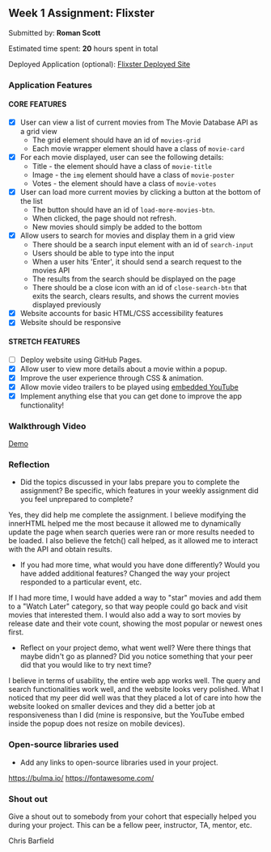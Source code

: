 ## Week 1 Assignment: Flixster

Submitted by: **Roman Scott**

Estimated time spent: **20** hours spent in total

Deployed Application (optional): [Flixster Deployed Site](ADD_LINK_HERE)

### Application Features

#### CORE FEATURES

- [X] User can view a list of current movies from The Movie Database API as a grid view
  - The grid element should have an id of `movies-grid`
  - Each movie wrapper element should have a class of `movie-card`
- [X] For each movie displayed, user can see the following details:
  - Title - the element should have a class of `movie-title`
  - Image - the `img` element should have a class of `movie-poster`
  - Votes - the element should have a class of `movie-votes`
- [X] User can load more current movies by clicking a button at the bottom of the list
  - The button should have an id of `load-more-movies-btn`.
  - When clicked, the page should not refresh.
  - New movies should simply be added to the bottom
- [X] Allow users to search for movies and display them in a grid view
  - There should be a search input element with an id of `search-input`
  - Users should be able to type into the input
  - When a user hits 'Enter', it should send a search request to the movies API
  - The results from the search should be displayed on the page
  - There should be a close icon with an id of `close-search-btn` that exits the search, clears results, and shows the current movies displayed previously
- [X] Website accounts for basic HTML/CSS accessibility features
- [X] Website should be responsive

#### STRETCH FEATURES

- [ ] Deploy website using GitHub Pages. 
- [X] Allow user to view more details about a movie within a popup.
- [X] Improve the user experience through CSS & animation.
- [X] Allow movie video trailers to be played using [embedded YouTube](https://support.google.com/youtube/answer/171780?hl=en)
- [X] Implement anything else that you can get done to improve the app functionality!

### Walkthrough Video

[Demo](demo.mp4)

### Reflection

* Did the topics discussed in your labs prepare you to complete the assignment? Be specific, which features in your weekly assignment did you feel unprepared to complete?

Yes, they did help me complete the assignment. I believe modifying the innerHTML helped me the most because it allowed me to dynamically update the page when search queries were
ran or more results needed to be loaded. I also believe the fetch() call helped, as it allowed me to interact with the API and obtain results.

* If you had more time, what would you have done differently? Would you have added additional features? Changed the way your project responded to a particular event, etc.
  
If I had more time, I would have added a way to "star" movies and add them to a "Watch Later" category, so that way people could go back and visit movies that interested them.
I would also add a way to sort movies by release date and their vote count, showing the most popular or newest ones first.

* Reflect on your project demo, what went well? Were there things that maybe didn't go as planned? Did you notice something that your peer did that you would like to try next time?

I believe in terms of usability, the entire web app works well. The query and search functionalities work well, and the website looks very polished. What I noticed that my peer
did well was that they placed a lot of care into how the website looked on smaller devices and they did a better job at responsiveness than I did (mine is responsive, but
the YouTube embed inside the popup does not resize on mobile devices).

### Open-source libraries used

- Add any links to open-source libraries used in your project.

https://bulma.io/
https://fontawesome.com/

### Shout out

Give a shout out to somebody from your cohort that especially helped you during your project. This can be a fellow peer, instructor, TA, mentor, etc.

Chris Barfield